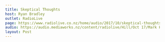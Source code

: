 ```yaml
---
title: Skeptical Thoughts
host: Ryan Bradley
outlet: RadioLive
page: https://www.radiolive.co.nz/home/audio/2017/10/skeptical-thoughts-with-mark-honeychurch.html
audio: https://audio.mediaworks.nz/content/radiolive/Hill/Oct 17/Mark HoneyChurch 8_10_17.mp3
layout: Post
---
```


<page-radio />
